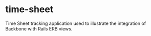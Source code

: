 time-sheet
==========

Time Sheet tracking application used to illustrate the integration of Backbone with Rails ERB views.